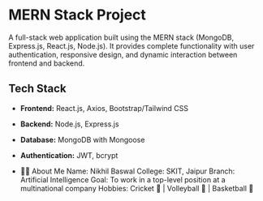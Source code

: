 # MERN Stack Project

A full-stack web application built using the MERN stack (MongoDB, Express.js, React.js, Node.js). It provides complete functionality with user authentication, responsive design, and dynamic interaction between frontend and backend.

##  Tech Stack

- **Frontend:** React.js, Axios, Bootstrap/Tailwind CSS  
- **Backend:** Node.js, Express.js  
- **Database:** MongoDB with Mongoose  
- **Authentication:** JWT, bcrypt

- 🙋‍♂️ About Me
Name: Nikhil Baswal
College: SKIT, Jaipur
Branch: Artificial Intelligence
Goal: To work in a top-level position at a multinational company
Hobbies: Cricket 🏏 | Volleyball 🏐 | Basketball 🏀

